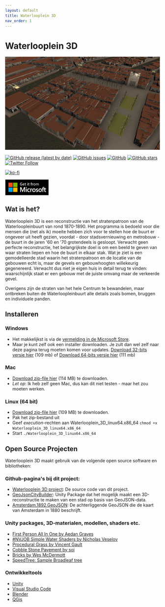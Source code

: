 ```yaml
---
layout: default
title: Waterlooplein 3D
nav_order: 1
---
```


# Waterlooplein 3D

![Screenshot](https://raw.githubusercontent.com/ElmarJ/Waterlooplein3D/master/source/Waterlooplein3D/Assets/Images/Luchtfoto.png "Luchtfoto in Waterlooplein 3D")

[![GitHub release (latest by date)](https://img.shields.io/github/v/release/elmarj/waterlooplein3d)](https://github.com/elmarj/waterlooplein3d/releases)
[![GitHub issues](https://img.shields.io/github/issues/elmarj/waterlooplein3d)](https://github.com/elmarj/waterlooplein3d/issues)
[![GitHub](https://img.shields.io/github/license/elmarj/waterlooplein3d)](https://github.com/ElmarJ/Waterlooplein3D/blob/master/COPYING)
[![GitHub stars](https://img.shields.io/github/stars/elmarj/waterlooplein3d?style=social)](https://github.com/elmarj/waterlooplein3d)
[![Twitter Follow](https://img.shields.io/twitter/follow/elmarj?style=social)](https://twitter.com/elmarj)

[![ko-fi](https://www.ko-fi.com/img/githubbutton_sm.svg)](https://ko-fi.com/Y8Y521CCD)

<a href='//www.microsoft.com/store/apps/9PFFX4W0P498?cid=storebadge&ocid=badge'><img src='https://github.com/ElmarJ/Waterlooplein3D/blob/master/WindowsStoreBadge.png?raw=true' alt='English badge' style='width: 142px; height: 52px;'/></a>


## Wat is het?

Waterlooplein 3D is een reconstructie van het stratenpatroon van de Waterloopleinbuurt van rond 1870-1890. Het programma is bedoeld voor die mensen die (net als ik) moeite hebben zich voor te stellen hoe de buurt er ongeveer uit heeft gezien, voordat - door stadsvernieuwing en metrobouw - de buurt in de jaren '60 en '70 grotendeels is gesloopt. Verwacht geen perfecte reconstructie, het belangrijkste doel is om een beeld te geven van waar straten liepen en hoe de buurt in elkaar stak. Wat je ziet is een gemodelleerde stad waarin het stratenpatroon en de locatie van de gebouwen echt is, maar de gevels en gebouwhoogten willekeurig gegenereerd. Verwacht dus niet je eigen huis in detail terug te vinden: waarschijnlijk staat er een gebouw met de juiste omvang maar de verkeerde gevel.

Overigens zijn de straten van het hele Centrum te bewandelen, maar ontbreken buiten de Waterloopleinbuurt alle details zoals bomen, bruggen en individuele panden.

## Installeren

### Windows
- Het makkelijkst is via de <a href='//www.microsoft.com/store/apps/9PFFX4W0P498'>vermelding in de Microsoft Store</a>.
- Maar je kunt zelf ook een installer downloaden. Je zult dan wel zelf naar deze pagina terug moeten komen voor updates. [Download 32-bits versie hier](https://github.com/ElmarJ/Waterlooplein3D/releases/latest/download/waterlooplein3d_win32_setup.exe) (109 mb) of [Download 64-bits versie hier](https://github.com/ElmarJ/Waterlooplein3D/releases/latest/download/waterlooplein3d_win64_setup.exe) (111 mb)

### Mac

- [Download zip-file hier](https://github.com/ElmarJ/Waterlooplein3D/releases/latest/download/waterlooplein3d_mac.zip) (114 MB) te downloaden.
- *Let op*: Ik heb zelf geen Mac, dus kan dit niet testen - maar het zou moeten werken.

### Linux (64 bit)

- [Download zip-file hier](https://github.com/ElmarJ/Waterlooplein3D/releases/latest/download/linux_x86_64.zip) (109 MB) te downloaden.
- Pak het zip-bestand uit
- Geef _execution_-rechten aan Waterlooplein_3D_linux64.x86_64 ```chmod +x Waterlooplein_3D_linux64.x86_64```
- Start ```./Waterlooplein_3D_linux64.x86_64```

## Open Source Projecten

Waterlooplein 3D maakt gebruik van de volgende open source software en bibliotheken:

### Github-pagina's bij dit project:

 - [Waterlooplein 3D project](https://github.com/ElmarJ/Waterlooplein3D): De source code van dit project.
 - [GeoJsonCityBuilder](https://github.com/elmarj/geojsoncitybuilder): Unity Package dat het mogelijk maakt een 3D-reconstructie te maken van een stad op basis van GeoJSON-data.
 - [Amsterdam.1892.GeoJSON](https://github.com/ElmarJ/Amsterdam.1892.GeoJSON): De achterliggende GeoJSON die de kaart van Amsterdam in 1880 beschrijft.

### Unity packages, 3D-materialen, modellen, shaders etc.

 - [First Person All In One by Aedan Graves](https://assetstore.unity.com/packages/tools/input-management/first-person-all-in-one-135316)
 - [#NVJOB Simple Water Shaders by Nicholas Veselov](https://nvjob.github.io/unity/nvjob-water-shader)
 - [Procedural Grass by Vincent Gault](https://share.substance3d.com/libraries/64)
 - [Cobble Stone Pavement by soi](https://share.substance3d.com/libraries/3721)
 - [Bricks by Wes McDermott](https://share.substance3d.com/libraries/2041)
 - [SpeedTree: Sample Broadleaf tree](https://speedtree.com/)
 
### Ontwikkeltools

 - [Unity](https://unity.com/)
 - [Visual Studio Code](https://code.visualstudio.com/)
 - [Blender](https://www.blender.org/)
 - [QGis](https://www.qgis.org/)
